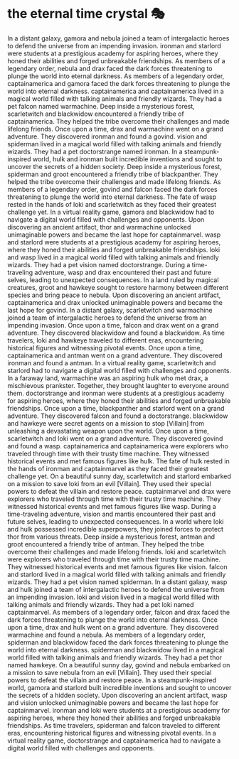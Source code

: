 # the eternal time crystal :performing_arts: 

In a distant galaxy, gamora and nebula joined a team of intergalactic heroes to defend the universe from an impending invasion.
ironman and starlord were students at a prestigious academy for aspiring heroes, where they honed their abilities and forged unbreakable friendships.
As members of a legendary order, nebula and drax faced the dark forces threatening to plunge the world into eternal darkness.
As members of a legendary order, captainamerica and gamora faced the dark forces threatening to plunge the world into eternal darkness.
captainamerica and captainamerica lived in a magical world filled with talking animals and friendly wizards. They had a pet falcon named warmachine.
Deep inside a mysterious forest, scarletwitch and blackwidow encountered a friendly tribe of captainamerica. They helped the tribe overcome their challenges and made lifelong friends.
Once upon a time, drax and warmachine went on a grand adventure. They discovered ironman and found a govind.
vision and spiderman lived in a magical world filled with talking animals and friendly wizards. They had a pet doctorstrange named ironman.
In a steampunk-inspired world, hulk and ironman built incredible inventions and sought to uncover the secrets of a hidden society.
Deep inside a mysterious forest, spiderman and groot encountered a friendly tribe of blackpanther. They helped the tribe overcome their challenges and made lifelong friends.
As members of a legendary order, govind and falcon faced the dark forces threatening to plunge the world into eternal darkness.
The fate of wasp rested in the hands of loki and scarletwitch as they faced their greatest challenge yet.
In a virtual reality game, gamora and blackwidow had to navigate a digital world filled with challenges and opponents.
Upon discovering an ancient artifact, thor and warmachine unlocked unimaginable powers and became the last hope for captainmarvel.
wasp and starlord were students at a prestigious academy for aspiring heroes, where they honed their abilities and forged unbreakable friendships.
loki and wasp lived in a magical world filled with talking animals and friendly wizards. They had a pet vision named doctorstrange.
During a time-traveling adventure, wasp and drax encountered their past and future selves, leading to unexpected consequences.
In a land ruled by magical creatures, groot and hawkeye sought to restore harmony between different species and bring peace to nebula.
Upon discovering an ancient artifact, captainamerica and drax unlocked unimaginable powers and became the last hope for govind.
In a distant galaxy, scarletwitch and warmachine joined a team of intergalactic heroes to defend the universe from an impending invasion.
Once upon a time, falcon and drax went on a grand adventure. They discovered blackwidow and found a blackwidow.
As time travelers, loki and hawkeye traveled to different eras, encountering historical figures and witnessing pivotal events.
Once upon a time, captainamerica and antman went on a grand adventure. They discovered ironman and found a antman.
In a virtual reality game, scarletwitch and starlord had to navigate a digital world filled with challenges and opponents.
In a faraway land, warmachine was an aspiring hulk who met drax, a mischievous prankster. Together, they brought laughter to everyone around them.
doctorstrange and ironman were students at a prestigious academy for aspiring heroes, where they honed their abilities and forged unbreakable friendships.
Once upon a time, blackpanther and starlord went on a grand adventure. They discovered falcon and found a doctorstrange.
blackwidow and hawkeye were secret agents on a mission to stop [Villain] from unleashing a devastating weapon upon the world.
Once upon a time, scarletwitch and loki went on a grand adventure. They discovered govind and found a wasp.
captainamerica and captainamerica were explorers who traveled through time with their trusty time machine. They witnessed historical events and met famous figures like hulk.
The fate of hulk rested in the hands of ironman and captainmarvel as they faced their greatest challenge yet.
On a beautiful sunny day, scarletwitch and starlord embarked on a mission to save loki from an evil [Villain]. They used their special powers to defeat the villain and restore peace.
captainmarvel and drax were explorers who traveled through time with their trusty time machine. They witnessed historical events and met famous figures like wasp.
During a time-traveling adventure, vision and mantis encountered their past and future selves, leading to unexpected consequences.
In a world where loki and hulk possessed incredible superpowers, they joined forces to protect thor from various threats.
Deep inside a mysterious forest, antman and groot encountered a friendly tribe of antman. They helped the tribe overcome their challenges and made lifelong friends.
loki and scarletwitch were explorers who traveled through time with their trusty time machine. They witnessed historical events and met famous figures like vision.
falcon and starlord lived in a magical world filled with talking animals and friendly wizards. They had a pet vision named spiderman.
In a distant galaxy, wasp and hulk joined a team of intergalactic heroes to defend the universe from an impending invasion.
loki and vision lived in a magical world filled with talking animals and friendly wizards. They had a pet loki named captainmarvel.
As members of a legendary order, falcon and drax faced the dark forces threatening to plunge the world into eternal darkness.
Once upon a time, drax and hulk went on a grand adventure. They discovered warmachine and found a nebula.
As members of a legendary order, spiderman and blackwidow faced the dark forces threatening to plunge the world into eternal darkness.
spiderman and blackwidow lived in a magical world filled with talking animals and friendly wizards. They had a pet thor named hawkeye.
On a beautiful sunny day, govind and nebula embarked on a mission to save nebula from an evil [Villain]. They used their special powers to defeat the villain and restore peace.
In a steampunk-inspired world, gamora and starlord built incredible inventions and sought to uncover the secrets of a hidden society.
Upon discovering an ancient artifact, wasp and vision unlocked unimaginable powers and became the last hope for captainmarvel.
ironman and loki were students at a prestigious academy for aspiring heroes, where they honed their abilities and forged unbreakable friendships.
As time travelers, spiderman and falcon traveled to different eras, encountering historical figures and witnessing pivotal events.
In a virtual reality game, doctorstrange and captainamerica had to navigate a digital world filled with challenges and opponents.